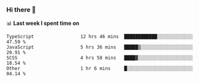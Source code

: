 ### Hi there 👋

<!--
**DBvc/DBvc** is a ✨ _special_ ✨ repository because its `README.md` (this file) appears on your GitHub profile.

Here are some ideas to get you started:

- 🔭 I’m currently working on ...
- 🌱 I’m currently learning ...
- 👯 I’m looking to collaborate on ...
- 🤔 I’m looking for help with ...
- 💬 Ask me about ...
- 📫 How to reach me: ...
- 😄 Pronouns: ...
- ⚡ Fun fact: ...
-->

📊 **Last week I spent time on**
<!--START_SECTION:waka-->

```text
TypeScript                 12 hrs 46 mins  ████████████░░░░░░░░░░░░░   47.59 %
JavaScript                 5 hrs 36 mins   █████▒░░░░░░░░░░░░░░░░░░░   20.91 %
SCSS                       4 hrs 58 mins   ████▓░░░░░░░░░░░░░░░░░░░░   18.54 %
Other                      1 hr 6 mins     █░░░░░░░░░░░░░░░░░░░░░░░░   04.14 %
```

<!--END_SECTION:waka-->
